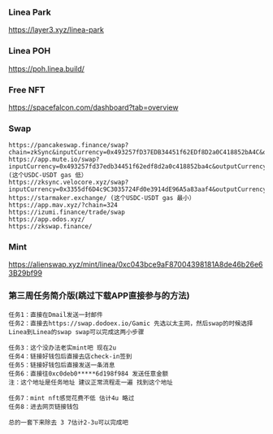 ### Linea Park
https://layer3.xyz/linea-park
### Linea  POH
https://poh.linea.build/


### Free NFT
https://spacefalcon.com/dashboard?tab=overview

### Swap
```
https://pancakeswap.finance/swap?chain=zkSync&inputCurrency=0x493257fD37EDB34451f62EDf8D2a0C418852bA4C&outputCurrency=0x3355df6D4c9C3035724Fd0e3914dE96A5a83aaf4
https://app.mute.io/swap?inputCurrency=0x493257fd37edb34451f62edf8d2a0c418852ba4c&outputCurrency=0x0000000000000000000000000000000000000000 (这个USDC-USDT gas 低）
https://zksync.velocore.xyz/swap?inputCurrency=0x3355df6D4c9C3035724Fd0e3914dE96A5a83aaf4&outputCurrency=0x493257fd37edb34451f62edf8d2a0c418852ba4c
https://starmaker.exchange/ (这个USDC-USDT gas 最小）
https://app.mav.xyz/?chain=324
https://izumi.finance/trade/swap
https://app.odos.xyz/
https://zkswap.finance/
```

### Mint
https://alienswap.xyz/mint/linea/0xc043bce9aF87004398181A8de46b26e63B29bf99

### 第三周任务简介版(跳过下载APP直接参与的方法)
```
任务1：直接在Dmail发送一封邮件
任务2：直接去https://swap.dodoex.io/Gamic 先选以太主网，然后swap的时候选择Linea到Linea的swap swap可以完成这两小步骤

任务3：这个没办法老实mint吧 现在2u
任务4：链接好钱包后直接去店check-in签到
任务5：链接好钱包后直接发送一条消息
任务6：直接往0xc0deb0*****6d198f984 发送任意金额
注：这个地址是任务地址 建议正常流程走一遍 找到这个地址

任务7：mint nft感觉花费不低 估计4u 略过
任务8：进去网页链接钱包

总的一套下来除去 3 7估计2-3u可以完成吧
```
